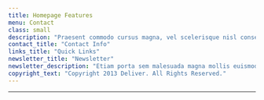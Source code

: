 ```yaml
---
title: Homepage Features
menu: Contact
class: small
description: "Praesent commodo cursus magna, vel scelerisque nisl consectetur et. Cras mattis consectetur purus sit amet fermentum. Curabitur blandit tempus porttitor. Cras justo odio, dapibus ac facilisis in, egestas eget quam."
contact_title: "Contact Info"
links_title: "Quick Links"
newsletter_title: "Newsletter"
newsletter_description: "Etiam porta sem malesuada magna mollis euismod."
copyright_text: "Copyright 2013 Deliver. All Rights Reserved."
---
```


___
